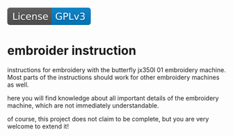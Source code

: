 [![GPL v3 License](https://raw.githubusercontent.com/do1jlr/embroider_instruction/master/.github/license.svg?sanitize=true)](https://github.com/do1jlr/embroider_instruction/blob/master/LICENSE)

 embroider instruction
=======================

instructions for embroidery with the butterfly jx350l 01 embroidery machine. Most parts of the instructions should work for other embroidery machines as well.

here you will find knowledge about all important details of the embroidery machine, which are not immediately understandable.

of course, this project does not claim to be complete, but you are very welcome to extend it!
